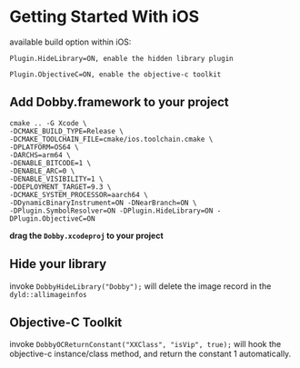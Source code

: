 # Getting Started With iOS

available build option within iOS:

```
Plugin.HideLibrary=ON, enable the hidden library plugin

Plugin.ObjectiveC=ON, enable the objective-c toolkit
```

## Add Dobby.framework to your project

```
cmake .. -G Xcode \
-DCMAKE_BUILD_TYPE=Release \
-DCMAKE_TOOLCHAIN_FILE=cmake/ios.toolchain.cmake \
-DPLATFORM=OS64 \
-DARCHS=arm64 \
-DENABLE_BITCODE=1 \
-DENABLE_ARC=0 \
-DENABLE_VISIBILITY=1 \
-DDEPLOYMENT_TARGET=9.3 \
-DCMAKE_SYSTEM_PROCESSOR=aarch64 \
-DDynamicBinaryInstrument=ON -DNearBranch=ON \
-DPlugin.SymbolResolver=ON -DPlugin.HideLibrary=ON -DPlugin.ObjectiveC=ON
```

**drag the `Dobby.xcodeproj` to your project**

## Hide your library

invoke `DobbyHideLibrary("Dobby");` will delete the image record in the `dyld::allimageinfos`

## Objective-C Toolkit

invoke `DobbyOCReturnConstant("XXClass", "isVip", true);` will hook the objective-c instance/class method, and return the constant 1 automatically.
